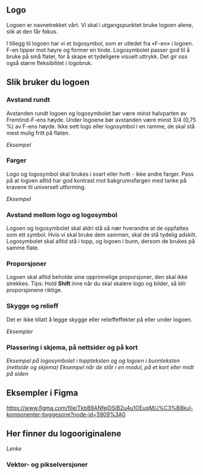 ## Logo
Logoen er navnetrekket vårt. Vi skal i utgangspunktet bruke logoen alene, slik at den får fokus.

I tillegg til logoen har vi et logosymbol, som er utledet fra «F-en» i logoen. F-en tipper mot høyre og former en tinde. Logosymbolet passer god til å bruke på små flater, for å skape et tydeligere visuelt uttrykk. Det gir oss også større fleksibilitet i logobruk.

## Slik bruker du logoen
### Avstand rundt
Avstanden rundt logoen og logosymbolet bør være minst halvparten av Fremtind-F-ens høyde. Under logoene bør avstanden være minst 3/4 (0,75 %) av F-ens høyde. Ikke sett logo eller logosymbol i en ramme, de skal stå mest mulig fritt på flaten.

_Eksempel_

### Farger
Logo og logosymbol skal brukes i svart eller hvitt  - ikke andre farger. Pass på at logoen alltid har god kontrast mot bakgrunnsfargen med tanke på kravene til universell utforming.

_Eksempel_

### Avstand mellom logo og logosymbol
Logoen og logosymbolet skal aldri stå så nær hverandre at de oppfattes som ett symbol. Hvis vi skal bruke dem sammen, skal de stå tydelig adskilt. Logosymbolet skal alltid stå i topp, og logoen i bunn, dersom de brukes på samme flate.

### Proporsjoner
Logoen skal alltid beholde sine opprinnelige proporsjoner, den skal ikke strekkes. 
Tips: Hold __Shift__ inne når du skal skalere logo og bilder, så blir proporsjonene riktige.

### Skygge og relieff
Det er ikke tillatt å legge skygge eller relieffeffekter på eller under logoen.

_Eksempler_

### Plassering i skjema, på nettsider og på kort
_Eksempel på logosymbolet i toppteksten og og logoen i bunnteksten (nettside og skjema)_
_Eksempel når de står i en modul, på et kort eller midt på siden_

## Eksempler i Figma
https://www.figma.com/file/TkbB9ANfejDSjB2u4u1OEuqM/J%C3%B8kul-komponenter-byggesone?node-id=5909%3A0

## Her finner du logooriginalene
_Lenke_

### Vektor- og pikselversjoner
